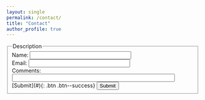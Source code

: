 ```yaml
---
layout: single
permalink: /contact/
title: "Contact"
author_profile: true
---
```


<form>
  <fieldset>
    <legend>Description</legend>
    Name: <input type="text" size="30"><br>
    Email: <input type="text" size="30"><br>
    Comments: <input type="text" size="50">
	[Submit](#){: .btn .btn--success} <input type="submit">
  </fieldset>
</form>